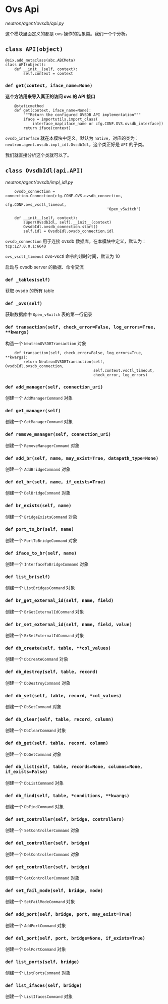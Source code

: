 # Ovs Api

*neutron/agent/ovsdb/api.py*

这个模块里面定义的都是 ovs 操作的抽象类。我们一个个分析。

## `class API(object)`

```
@six.add_metaclass(abc.ABCMeta)
class API(object):
    def __init__(self, context):
        self.context = context
```

### `def get(context, iface_name=None)`

**这个方法用来导入真正的访问 ovs 的 API 接口**

```
    @staticmethod
    def get(context, iface_name=None):
        """Return the configured OVSDB API implementation"""
        iface = importutils.import_class(
            interface_map[iface_name or cfg.CONF.OVS.ovsdb_interface])
        return iface(context)
```

`ovsdb_interface` 就在本模块中定义，默认为 `native`，对应的类为：`neutron.agent.ovsdb.impl_idl.OvsdbIdl`，这个类正好是 `API` 的子类。

我们就直接分析这个类就可以了。

## `class OvsdbIdl(api.API)`

*neutron/agent/ovsdb/impl_idl.py*

```
    ovsdb_connection = connection.Connection(cfg.CONF.OVS.ovsdb_connection,
                                             cfg.CONF.ovs_vsctl_timeout,
                                             'Open_vSwitch')

    def __init__(self, context):
        super(OvsdbIdl, self).__init__(context)
        OvsdbIdl.ovsdb_connection.start()
        self.idl = OvsdbIdl.ovsdb_connection.idl
```

`ovsdb_connection` 用于连接 ovsdb 数据库，在本模块中定义，默认为：`tcp:127.0.0.1:6640`

`ovs_vsctl_timeout` ovs-vsctl 命令的超时时间，默认为 10

启动与 ovsdb server 的数据、命令交流

### `def _tables(self)`

获取 ovsdb 的所有 table

### `def _ovs(self)`

获取数据库中 `Open_vSwitch` 表的第一行记录

### `def transaction(self, check_error=False, log_errors=True, **kwargs)`

构造一个 `NeutronOVSDBTransaction` 对象

```
    def transaction(self, check_error=False, log_errors=True, **kwargs):
        return NeutronOVSDBTransaction(self, OvsdbIdl.ovsdb_connection,
                                       self.context.vsctl_timeout,
                                       check_error, log_errors)
```

### `def add_manager(self, connection_uri)`

创建一个 `AddManagerCommand` 对象

### `def get_manager(self)`

创建一个 `GetManagerCommand` 对象

### `def remove_manager(self, connection_uri)`

创建一个 `RemoveManagerCommand` 对象

### `def add_br(self, name, may_exist=True, datapath_type=None)`

创建一个 `AddBridgeCommand` 对象

### `def del_br(self, name, if_exists=True)`

创建一个 `DelBridgeCommand` 对象

### `def br_exists(self, name)`

创建一个 `BridgeExistsCommand` 对象

### `def port_to_br(self, name)`

创建一个 `PortToBridgeCommand` 对象

### `def iface_to_br(self, name)`

创建一个 `InterfaceToBridgeCommand` 对象

### `def list_br(self)`

创建一个 `ListBridgesCommand` 对象

### `def br_get_external_id(self, name, field)`

创建一个 `BrGetExternalIdCommand` 对象

### `def br_set_external_id(self, name, field, value)`

创建一个 `BrSetExternalIdCommand` 对象

### `def db_create(self, table, **col_values)`

创建一个 `DbCreateCommand` 对象

### `def db_destroy(self, table, record)`

创建一个 `DbDestroyCommand` 对象

### `def db_set(self, table, record, *col_values)`

创建一个 `DbSetCommand` 对象

### `def db_clear(self, table, record, column)`

创建一个 `DbClearCommand` 对象

### `def db_get(self, table, record, column)`

创建一个 `DbGetCommand` 对象

### `def db_list(self, table, records=None, columns=None, if_exists=False)`

创建一个 `DbListCommand` 对象

### `def db_find(self, table, *conditions, **kwargs)`

创建一个 `DbFindCommand` 对象

### `def set_controller(self, bridge, controllers)`

创建一个 `SetControllerCommand` 对象

### `def del_controller(self, bridge)`

创建一个 `DelControllerCommand` 对象

### `def get_controller(self, bridge)`

创建一个 `GetControllerCommand` 对象

### `def set_fail_mode(self, bridge, mode)`

创建一个 `SetFailModeCommand` 对象

### `def add_port(self, bridge, port, may_exist=True)`

创建一个 `AddPortCommand` 对象

### `def del_port(self, port, bridge=None, if_exists=True)`

创建一个 `DelPortCommand` 对象

### `def list_ports(self, bridge)`

创建一个 `ListPortsCommand` 对象

### `def list_ifaces(self, bridge)`

创建一个 `ListIfacesCommand` 对象